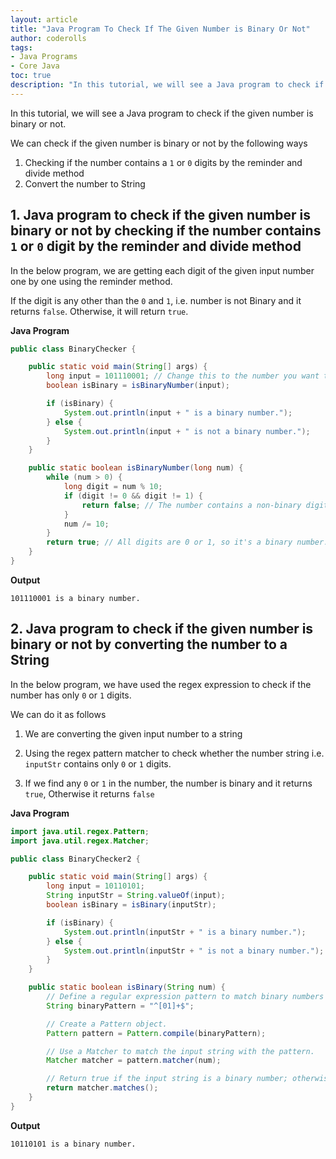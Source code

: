 ```yaml
---
layout: article  
title: "Java Program To Check If The Given Number is Binary Or Not"  
author: coderolls  
tags: 
- Java Programs
- Core Java
toc: true
description: "In this tutorial, we will see a Java program to check if the given number is binary or not."
---
```


In this tutorial, we will see a Java program to check if the given number is binary or not.

We can check if the given number is binary or not by the following ways

1. Checking if the number contains a `1` or `0` digits by the reminder and divide method
2. Convert the number to String

## 1. Java program to check if the given number is binary or not by checking if the number contains `1` or `0` digit by the reminder and divide method

In the below program, we are getting each digit of the given input number one by one using the reminder method.

If the digit is any other than the `0` and `1`,  i.e. number is not Binary and it returns `false`. Otherwise, it will return `true`.

**Java Program**

```java
public class BinaryChecker {

    public static void main(String[] args) {
        long input = 101110001; // Change this to the number you want to check.
        boolean isBinary = isBinaryNumber(input);

        if (isBinary) {
            System.out.println(input + " is a binary number.");
        } else {
            System.out.println(input + " is not a binary number.");
        }
    }

    public static boolean isBinaryNumber(long num) {
        while (num > 0) {
            long digit = num % 10;
            if (digit != 0 && digit != 1) {
                return false; // The number contains a non-binary digit.
            }
            num /= 10;
        }
        return true; // All digits are 0 or 1, so it's a binary number.
    }
}
```

**Output**

```
101110001 is a binary number.
```

## 2.  Java program to check if the given number is binary or not by converting the number to a String

In the below program, we have used the regex expression to check if the number has only `0` or `1` digits.

We can do it as follows

1. We are converting the given input number to a string

2. Using the regex pattern matcher to check whether the number string i.e. `inputStr` contains only `0` or `1` digits.
3. If we find any `0` or `1` in the number, the number is binary and it returns `true`, Otherwise it returns `false`

**Java Program**

```java
import java.util.regex.Pattern;
import java.util.regex.Matcher;

public class BinaryChecker2 {

    public static void main(String[] args) {
        long input = 10110101;
        String inputStr = String.valueOf(input);
        boolean isBinary = isBinary(inputStr);

        if (isBinary) {
            System.out.println(inputStr + " is a binary number.");
        } else {
            System.out.println(inputStr + " is not a binary number.");
        }
    }

    public static boolean isBinary(String num) {
        // Define a regular expression pattern to match binary numbers (0 or 1).
        String binaryPattern = "^[01]+$";

        // Create a Pattern object.
        Pattern pattern = Pattern.compile(binaryPattern);

        // Use a Matcher to match the input string with the pattern.
        Matcher matcher = pattern.matcher(num);

        // Return true if the input string is a binary number; otherwise, return false.
        return matcher.matches();
    }
}
```

**Output**

```
10110101 is a binary number.
```
